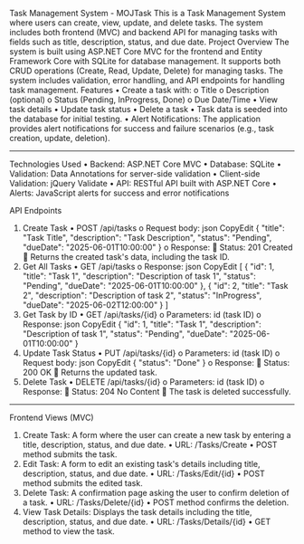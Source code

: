 Task Management System - MOJTask
This is a Task Management System where users can create, view, update, and delete tasks. The system includes both frontend (MVC) and backend API for managing tasks with fields such as title, description, status, and due date.
Project Overview
The system is built using ASP.NET Core MVC for the frontend and Entity Framework Core with SQLite for database management. It supports both CRUD operations (Create, Read, Update, Delete) for managing tasks. The system includes validation, error handling, and API endpoints for handling task management.
Features
•	Create a task with:
o	Title
o	Description (optional)
o	Status (Pending, InProgress, Done)
o	Due Date/Time
•	View task details
•	Update task status
•	Delete a task
•	Task data is seeded into the database for initial testing.
•	Alert Notifications: The application provides alert notifications for success and failure scenarios (e.g., task creation, update, deletion).
________________________________________
Technologies Used
•	Backend: ASP.NET Core MVC
•	Database: SQLite
•	Validation: Data Annotations for server-side validation
•	Client-side Validation: jQuery Validate
•	API: RESTful API built with ASP.NET Core
•	Alerts: JavaScript alerts for success and error notifications

API Endpoints
1. Create Task
•	POST /api/tasks
o	Request body:
json
CopyEdit
{
  "title": "Task Title",
  "description": "Task Description",
  "status": "Pending",
  "dueDate": "2025-06-01T10:00:00"
}
o	Response:
	Status: 201 Created
	Returns the created task's data, including the task ID.
2. Get All Tasks
•	GET /api/tasks
o	Response:
json
CopyEdit
[
  {
    "id": 1,
    "title": "Task 1",
    "description": "Description of task 1",
    "status": "Pending",
    "dueDate": "2025-06-01T10:00:00"
  },
  {
    "id": 2,
    "title": "Task 2",
    "description": "Description of task 2",
    "status": "InProgress",
    "dueDate": "2025-06-02T12:00:00"
  }
]
3. Get Task by ID
•	GET /api/tasks/{id}
o	Parameters: id (task ID)
o	Response:
json
CopyEdit
{
  "id": 1,
  "title": "Task 1",
  "description": "Description of task 1",
  "status": "Pending",
  "dueDate": "2025-06-01T10:00:00"
}
4. Update Task Status
•	PUT /api/tasks/{id}
o	Parameters: id (task ID)
o	Request body:
json
CopyEdit
{
  "status": "Done"
}
o	Response:
	Status: 200 OK
	Returns the updated task.
5. Delete Task
•	DELETE /api/tasks/{id}
o	Parameters: id (task ID)
o	Response:
	Status: 204 No Content
	The task is deleted successfully.
________________________________________
Frontend Views (MVC)
1. Create Task:
A form where the user can create a new task by entering a title, description, status, and due date.
•	URL: /Tasks/Create
•	POST method submits the task.
2. Edit Task:
A form to edit an existing task's details including title, description, status, and due date.
•	URL: /Tasks/Edit/{id}
•	POST method submits the edited task.
3. Delete Task:
A confirmation page asking the user to confirm deletion of a task.
•	URL: /Tasks/Delete/{id}
•	POST method confirms the deletion.
4. View Task Details:
Displays the task details including the title, description, status, and due date.
•	URL: /Tasks/Details/{id}
•	GET method to view the task.



